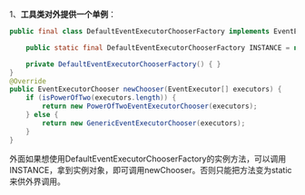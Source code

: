 1、**工具类对外提供一个单例**：
```java
public final class DefaultEventExecutorChooserFactory implements EventExecutorChooserFactory {

    public static final DefaultEventExecutorChooserFactory INSTANCE = new DefaultEventExecutorChooserFactory();

    private DefaultEventExecutorChooserFactory() { }
}
@Override
public EventExecutorChooser newChooser(EventExecutor[] executors) {
    if (isPowerOfTwo(executors.length)) {
        return new PowerOfTwoEventExecutorChooser(executors);
    } else {
        return new GenericEventExecutorChooser(executors);
    }
}
```
外面如果想使用DefaultEventExecutorChooserFactory的实例方法，可以调用INSTANCE，拿到实例对象，即可调用newChooser。否则只能把方法变为static来供外界调用。